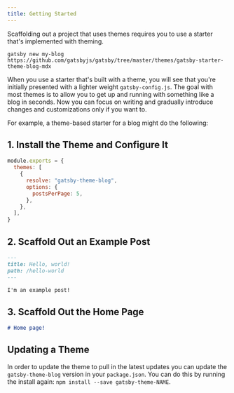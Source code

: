 ```yaml
---
title: Getting Started
---
```


Scaffolding out a project that uses themes requires you to use a starter that's implemented with theming.

```shell
gatsby new my-blog https://github.com/gatsbyjs/gatsby/tree/master/themes/gatsby-starter-theme-blog-mdx
```

When you use a starter that's built with a theme, you will see that you're initially presented with a lighter weight `gatsby-config.js`. The goal with most themes is to allow you to get up and running with something like a blog in seconds. Now you can focus on writing and gradually introduce changes and customizations only if you want to.

For example, a theme-based starter for a blog might do the following:

## 1. Install the Theme and Configure It

```js:title=gatsby-config.js
module.exports = {
  themes: [
    {
      resolve: "gatsby-theme-blog",
      options: {
        postsPerPage: 5,
      },
    },
  ],
}
```

## 2. Scaffold Out an Example Post

```md:title=src/posts/hello-world.md
---
title: Hello, world!
path: /hello-world
---

I'm an example post!
```

## 3. Scaffold Out the Home Page

```md:title=src/pages/index.md
# Home page!
```

## Updating a Theme

In order to update the theme to pull in the latest updates you can update the `gatsby-theme-blog` version in your `package.json`.
You can do this by running the install again: `npm install --save gatsby-theme-NAME`.
